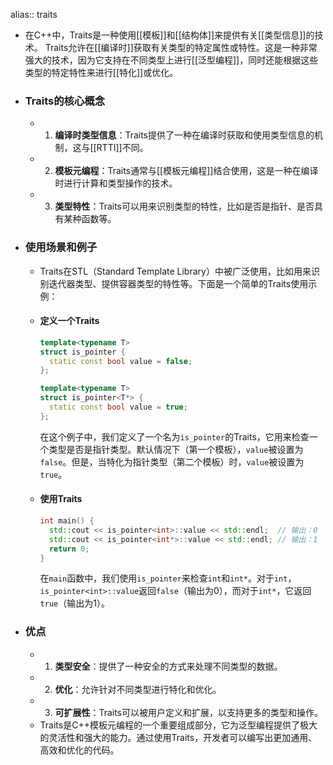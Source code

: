 alias:: traits

- 在C++中，Traits是一种使用[[模板]]和[[结构体]]来提供有关[[类型信息]]的技术。
  Traits允许在[[编译时]]获取有关类型的特定属性或特性。这是一种非常强大的技术，因为它支持在不同类型上进行[[泛型编程]]，同时还能根据这些类型的特定特性来进行[[特化]]或优化。
- ### Traits的核心概念
	- 1. **编译时类型信息**：Traits提供了一种在编译时获取和使用类型信息的机制，这与[[RTTI]]不同。
	- 2. **模板元编程**：Traits通常与[[模板元编程]]结合使用，这是一种在编译时进行计算和类型操作的技术。
	- 3. **类型特性**：Traits可以用来识别类型的特性，比如是否是指针、是否具有某种函数等。
- ### 使用场景和例子
	- Traits在STL（Standard Template Library）中被广泛使用，比如用来识别迭代器类型、提供容器类型的特性等。下面是一个简单的Traits使用示例：
	- #### 定义一个Traits
	  
	  ```cpp
	  template<typename T>
	  struct is_pointer {
	    static const bool value = false;
	  };
	  
	  template<typename T>
	  struct is_pointer<T*> {
	    static const bool value = true;
	  };
	  ```
	  
	  在这个例子中，我们定义了一个名为`is_pointer`的Traits，它用来检查一个类型是否是指针类型。默认情况下（第一个模板），`value`被设置为`false`。但是，当特化为指针类型（第二个模板）时，`value`被设置为`true`。
	- #### 使用Traits
	  
	  ```cpp
	  int main() {
	    std::cout << is_pointer<int>::value << std::endl;  // 输出：0
	    std::cout << is_pointer<int*>::value << std::endl; // 输出：1
	    return 0;
	  }
	  ```
	  
	  在`main`函数中，我们使用`is_pointer`来检查`int`和`int*`。对于`int`，`is_pointer<int>::value`返回`false`（输出为0），而对于`int*`，它返回`true`（输出为1）。
- ### 优点
	- 1. **类型安全**：提供了一种安全的方式来处理不同类型的数据。
	- 2. **优化**：允许针对不同类型进行特化和优化。
	- 3. **可扩展性**：Traits可以被用户定义和扩展，以支持更多的类型和操作。
	- Traits是C++模板元编程的一个重要组成部分，它为泛型编程提供了极大的灵活性和强大的能力。通过使用Traits，开发者可以编写出更加通用、高效和优化的代码。